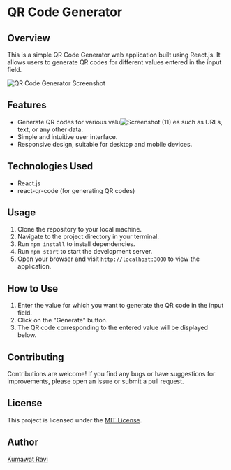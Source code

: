 # QR Code Generator

## Overview
This is a simple QR Code Generator web application built using React.js. It allows users to generate QR codes for different values entered in the input field.

![QR Code Generator Screenshot](screenshot.png)

## Features
- Generate QR codes for various valu![Screenshot (11)](https://github.com/ravi-480/Qr-CodeGenerator/assets/133526172/8227381f-9feb-45ce-a305-5853a24c5f81)
es such as URLs, text, or any other data.
- Simple and intuitive user interface.
- Responsive design, suitable for desktop and mobile devices.

## Technologies Used
- React.js
- react-qr-code (for generating QR codes)

## Usage
1. Clone the repository to your local machine.
2. Navigate to the project directory in your terminal.
3. Run `npm install` to install dependencies.
4. Run `npm start` to start the development server.
5. Open your browser and visit `http://localhost:3000` to view the application.

## How to Use
1. Enter the value for which you want to generate the QR code in the input field.
2. Click on the "Generate" button.
3. The QR code corresponding to the entered value will be displayed below.

## Contributing
Contributions are welcome! If you find any bugs or have suggestions for improvements, please open an issue or submit a pull request.

## License
This project is licensed under the [MIT License](LICENSE).

## Author
[Kumawat Ravi](https://github.com/ravi-480)

